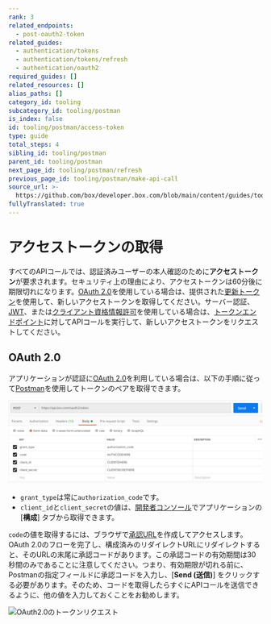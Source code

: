 ```yaml
---
rank: 3
related_endpoints:
  - post-oauth2-token
related_guides:
  - authentication/tokens
  - authentication/tokens/refresh
  - authentication/oauth2
required_guides: []
related_resources: []
alias_paths: []
category_id: tooling
subcategory_id: tooling/postman
is_index: false
id: tooling/postman/access-token
type: guide
total_steps: 4
sibling_id: tooling/postman
parent_id: tooling/postman
next_page_id: tooling/postman/refresh
previous_page_id: tooling/postman/make-api-call
source_url: >-
  https://github.com/box/developer.box.com/blob/main/content/guides/tooling/postman/access-token.md
fullyTranslated: true
---
```

# アクセストークンの取得

すべてのAPIコールでは、認証済みユーザーの本人確認のために**アクセストークン**が要求されます。セキュリティ上の理由により、アクセストークンは60分後に期限切れになります。[OAuth 2.0][oauth]を使用している場合は、提供された[更新トークン][rt]を使用して、新しいアクセストークンを取得してください。サーバー認証、[JWT][jwt]、または[クライアント資格情報許可][ccg]を使用している場合は、[トークンエンドポイント][token]に対してAPIコールを実行して、新しいアクセストークンをリクエストしてください。

## OAuth 2.0

アプリケーションが認証に[OAuth 2.0][oauth]を利用している場合は、以下の手順に従って[Postman][postman]を使用してトークンのペアを取得できます。

<ImageFrame border center shadow>

![OAuth2.0のトークンリクエスト](images/oauth-postman.png)

</ImageFrame>

* `grant_type`は常に`authorization_code`です。
* `client_id`と`client_secret`の値は、[開発者コンソール][dc]でアプリケーションの \[**構成**] タブから取得できます。

`code`の値を取得するには、ブラウザで[承認URL][authurl]を作成してアクセスします。OAuth 2.0のフローを完了し、構成済みのリダイレクトURLにリダイレクトすると、そのURLの末尾に承認コードがあります。この承認コードの有効期間は30秒間のみであることに注意してください。つまり、有効期限が切れる前に、Postmanの指定フィールドに承認コードを入力し、\[**Send (送信)**] をクリックする必要があります。そのため、コードを取得したらすぐにAPIコールを送信できるように、他の値を入力しておくことをお勧めします。

<ImageFrame border center shadow>

![OAuth2.0のトークンリクエスト](images/oauth2-access-token.gif)

</ImageFrame>

[oauth]: g://authentication/oauth2

[dc]: https://app.box.com/developers/console

[authurl]: g://authentication/oauth2/without-sdk

[postman]: g://tooling/postman/install

[jwt]: g://authentication/jwt

[ccg]: g://authentication/client-credentials

[token]: e://post-oauth2-token

[rt]: g://authentication/tokens/refresh/
